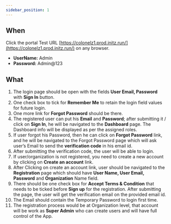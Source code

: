 ```yaml
---
sidebar_position: 1
---
```


## When
Click the portal Test URL  [https://colonelz1.prod.initz.run/](https://colonelz1.prod.initz.run/) on any browser. 

- **UserName:** Admin 
- **Password:** Admin@123 

## What
1. The login page should be open with the fields **User Email, Password** with **Sign In** button.
2. One check box to tick for **Remember Me** to retain the login field values for future login.
3. One more link for **Forgot Password** should be there.
4. The registered user can put his **Email** and **Password**; after submitting it / click on **Sign In**, he will be navigated to the **Dashboard** page. The Dashboard info will be displayed as per the assigned roles. 
5. If user forgot his Password, then he can click on **Forgot Password** link, and he will be navigated to the Forgot Password page which will ask user’s Email to send the **verification code** in his email id. 
6. After submitting the verification code, the user will be able to login.
7. If user/organization is not registered, you need to create a new account by clicking on **Create an account** link.
8. After Clicking on create an account link, user should be navigated to the **Registration** page which should have **User Name, User Email, Password** and **Organization** Name field.
9. There should be one check box for **Accept Terms & Condition** that needs to be ticked before **Sign up** for the registration. After submitting the page, the user will get the verification email on the provided email id.
10. The Email should contain the Temporary Password to login first time.
11. The registration process would be at Organization level, that account will be work as **Super Admin** who can create users and will have full control of the App.